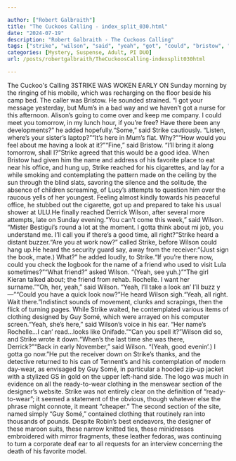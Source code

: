 ```yaml
---

author: ["Robert Galbraith"]
title: "The Cuckoos Calling - index_split_030.html"
date: "2024-07-19"
description: "Robert Galbraith - The Cuckoos Calling"
tags: ["strike", "wilson", "said", "yeah", "got", "could", "bristow", "look", "good", "name", "heard", "friend", "clothing", "guy", "somé", "early", "sunday", "mum", "come", "tomorrow", "added", "would", "favorite", "office", "reached"]
categories: [Mystery, Suspense, Adult, PI DUO]
url: /posts/robertgalbraith/TheCuckoosCalling-indexsplit030html

---
```



The Cuckoo's Calling
3STRIKE
WAS
WOKEN
EARLY
ON
Sunday morning by the ringing of his mobile, which was recharging on the floor beside his camp bed. The caller was Bristow. He sounded strained. “I got your message yesterday, but Mum’s in a bad way and we haven’t got a nurse for this afternoon. Alison’s going to come over and keep me company. I could meet you tomorrow, in my lunch hour, if you’re free? Have there been any developments?” he added hopefully.“Some,” said Strike cautiously. “Listen, where’s your sister’s laptop?”“It’s here in Mum’s flat. Why?”“How would you feel about me having a look at it?”“Fine,” said Bristow. “I’ll bring it along tomorrow, shall I?”Strike agreed that this would be a good idea. When Bristow had given him the name and address of his favorite place to eat near his office, and hung up, Strike reached for his cigarettes, and lay for a while smoking and contemplating the pattern made on the ceiling by the sun through the blind slats, savoring the silence and the solitude, the absence of children screaming, of Lucy’s attempts to question him over the raucous yells of her youngest. Feeling almost kindly towards his peaceful office, he stubbed out the cigarette, got up and prepared to take his usual shower at ULU.He finally reached Derrick Wilson, after several more attempts, late on Sunday evening.“You can’t come this week,” said Wilson. “Mister Bestigui’s round a lot at the moment. I gotta think about mi job, you understand me. I’ll call you if there’s a good time, all right?”Strike heard a distant buzzer.“Are you at work now?” called Strike, before Wilson could hang up.He heard the security guard say, away from the receiver:“(Just sign the book, mate.) What?” he added loudly, to Strike.“If you’re there now, could you check the logbook for the name of a friend who used to visit Lula sometimes?”“What friend?” asked Wilson. “(Yeah, see yuh.)”“The girl Kieran talked about; the friend from rehab. Rochelle. I want her surname.”“Oh, her, yeah,” said Wilson. “Yeah, I’ll take a look an’ I’ll buzz y—”“Could you have a quick look now?”He heard Wilson sigh.“Yeah, all right. Wait there.”Indistinct sounds of movement, clunks and scrapings, then the flick of turning pages. While Strike waited, he contemplated various items of clothing designed by Guy Somé, which were arrayed on his computer screen.“Yeah, she’s here,” said Wilson’s voice in his ear. “Her name’s Rochelle…I can’ read…looks like Onifade.”“Can you spell it?”Wilson did so, and Strike wrote it down.“When’s the last time she was there, Derrick?”“Back in early November,” said Wilson. “(Yeah, good evenin’.) I gotta go now.”He put the receiver down on Strike’s thanks, and the detective returned to his can of Tennent’s and his contemplation of modern day-wear, as envisaged by Guy Somé, in particular a hooded zip-up jacket with a stylized GS in gold on the upper left-hand side. The logo was much in evidence on all the ready-to-wear clothing in the menswear section of the designer’s website. Strike was not entirely clear on the definition of “ready-to-wear”; it seemed a statement of the obvious, though whatever else the phrase might connote, it meant “cheaper.” The second section of the site, named simply “Guy Somé,” contained clothing that routinely ran into thousands of pounds. Despite Robin’s best endeavors, the designer of these maroon suits, these narrow knitted ties, these minidresses embroidered with mirror fragments, these leather fedoras, was continuing to turn a corporate deaf ear to all requests for an interview concerning the death of his favorite model.
